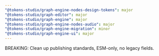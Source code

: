 ```yaml
---
"@tokens-studio/graph-engine-nodes-design-tokens": major
"@tokens-studio/graph-editor": major
"@tokens-studio/graph-engine": major
"@tokens-studio/graph-engine-nodes-audio": major
"@tokens-studio/graph-engine-migration": minor
"@tokens-studio/graph-engine-ui": major
---
```


BREAKING: Clean up publishing standards, ESM-only, no legacy fields.
